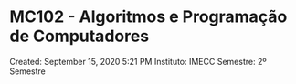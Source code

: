 # MC102 - Algoritmos e Programação de Computadores

Created: September 15, 2020 5:21 PM
Instituto: IMECC
Semestre: 2º Semestre